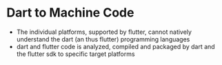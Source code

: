 # Dart to Machine Code

- The individual platforms, supported by flutter, cannot natively understand the dart (an thus flutter) programming languages
- dart and flutter code is analyzed, compiled and packaged by dart and the flutter sdk to specific target platforms